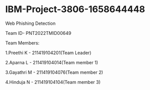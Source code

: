 # IBM-Project-3806-1658644448
Web Phishing Detection

Team ID- PNT2022TMID00649

Team Members:

1.Preethi K - 211419104201(Team Leader)

2.Aparna L - 211419104014(Team member 1)

3.Gayathri M - 211419104076(Team member 2)

4.Hinduja N - 211419104104(Team member 3)
